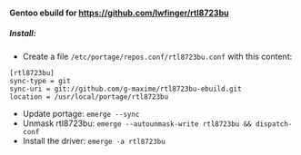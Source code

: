 #### Gentoo ebuild for https://github.com/lwfinger/rtl8723bu

##### Install:
- Create a file `/etc/portage/repos.conf/rtl8723bu.conf` with this content:
```
[rtl8723bu]
sync-type = git
sync-uri = git://github.com/g-maxime/rtl8723bu-ebuild.git
location = /usr/local/portage/rtl8723bu
```

- Update portage: `emerge --sync`
- Unmask rtl8723bu: `emerge --autounmask-write rtl8723bu && dispatch-conf`
- Install the driver:  `emerge -a rtl8723bu`

